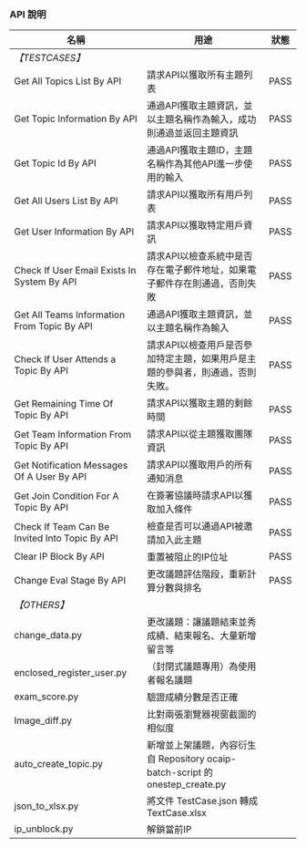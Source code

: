 ### API 說明
| 名稱 | 用途 | 狀態 |
| ----------------- | ----------------- | ----------------- |
| *【TESTCASES】* |
| Get All Topics List By API | 請求API以獲取所有主題列表 | PASS
| Get Topic Information By API | 通過API獲取主題資訊，並以主題名稱作為輸入，成功則通過並返回主題資訊 | PASS
| Get Topic Id By API | 通過API獲取主題ID，主題名稱作為其他API進一步使用的輸入 | PASS
| Get All Users List By API | 請求API以獲取所有用戶列表 | PASS
| Get User Information By API | 請求API以獲取特定用戶資訊 | PASS
| Check If User Email Exists In System By API | 請求API以檢查系統中是否存在電子郵件地址，如果電子郵件存在則通過，否則失敗 | PASS
| Get All Teams Information From Topic By API | 通過API獲取主題資訊，並以主題名稱作為輸入 | PASS
| Check If User Attends a Topic By API | 請求API以檢查用戶是否參加特定主題，如果用戶是主題的參與者，則通過，否則失敗。 | PASS
| Get Remaining Time Of Topic By API | 請求API以獲取主題的剩餘時間 | PASS
| Get Team Information From Topic By API | 請求API以從主題獲取團隊資訊 | PASS
| Get Notification Messages Of A User By API | 請求API以獲取用戶的所有通知消息 | PASS
| Get Join Condition For A Topic By API | 在簽署協議時請求API以獲取加入條件 | PASS
| Check If Team Can Be Invited Into Topic By API | 檢查是否可以通過API被邀請加入此主題 | PASS
| Clear IP Block By API | 重置被阻止的IP位址 | PASS
| Change Eval Stage By API | 更改議題評估階段，重新計算分數與排名 | PASS
| *【OTHERS】* |  |
|  change_data.py | 更改議題：讓議題結束並秀成績、結束報名、大量新增留言等 |
|  enclosed_register_user.py |（封閉式議題專用）為使用者報名議題 |
|  exam_score.py | 驗證成績分數是否正確
|  Image_diff.py | 比對兩張瀏覽器視窗截圖的相似度 |
|  auto_create_topic.py | 新增並上架議題，內容衍生自 Repository ocaip-batch-script 的 onestep_create.py |
|  json_to_xlsx.py | 將文件 TestCase.json 轉成 TextCase.xlsx |
|  ip_unblock.py | 解鎖當前IP |

